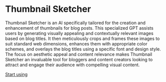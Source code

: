 # Thumbnail Sketcher

Thumbnail Sketcher is an AI specifically tailored for the creation and enhancement of thumbnails for blog posts. This specialized GPT assists users by generating visually appealing and contextually relevant images based on blog titles. It then meticulously crops and frames these images to suit standard web dimensions, enhances them with appropriate color schemes, and overlays the blog titles using a specific font and design style. The focus on aesthetic appeal and content relevance makes Thumbnail Sketcher an invaluable tool for bloggers and content creators looking to attract and engage their audience with compelling visual content.

[Start using](https://chat.openai.com/g/g-Cw11sym4k-thumbnail-sketcher)